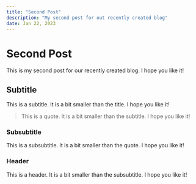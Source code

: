 ```yaml
---
title: "Second Post"
description: "My second post for out recently created blog"
date: Jan 22, 2023
---
```


# Second Post

This is my second post for our recently created blog. I hope you like it!

## Subtitle

This is a subtitle. It is a bit smaller than the title. I hope you like it!

> This is a quote. It is a bit smaller than the subtitle. I hope you like it!

### Subsubtitle

This is a subsubtitle. It is a bit smaller than the quote. I hope you like it!

### Header

This is a header. It is a bit smaller than the subsubtitle. I hope you like it!
